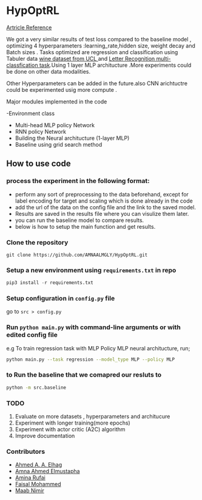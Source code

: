 # HypOptRL

[Artricle Reference](https://github.com/AMNAALMGLY/HypOptRL/blob/main/RL_project_report%20_final.pdf)

We got a very similar results of test loss compared to the baseline model , optimizing 4 hyperparameters :learning_rate,hidden size, weight decay and Batch sizes . Tasks optimized are regression and classification using Tabuler data  [wine dataset from UCL ](https://archive.ics.uci.edu/ml/machine-learning-databases/letter-recognition/letter-recognition.data) and [Letter Recognition multi-classfication task](https://archive.ics.uci.edu/ml/machine-learning-databases/wine-quality/winequality-red).Using 1 layer MLP architucture .More experiments could be done on other data modalities.

Other Hyperparameters can be added in the future.also CNN arichtuctre could be experimented usig more compute .

Major modules implemented in the code

-Environment class
- Multi-head MLP policy Network
- RNN policy Network
- Building the Neural architucture (1-layer MLP)
- Baseline using grid search method


## How to use code

### process  the experiment in the following format:

- perform any sort of preprocessing to the data  beforehand, except for label encoding for target and scaling which is done already in the code
- add the url of the data on the config file and the link to the saved model.
- Results are saved in the results file where you can visulize them later.
- you can run the baseline model to compare results.
- below is how to setup the main function and get results.


### Clone the repository

```git
git clone https://github.com/AMNAALMGLY/HypOptRL.git
```

### Setup a new environment using `requirements.txt` in repo

```python
pip3 install -r requirements.txt 
```

### Setup configuration in `config.py` file

go to `src > config.py`

### Run `python main.py` with command-line arguments or with edited config file

e.g To train regression task with MLP Policy MLP neural architucture, run;

```bash
python main.py --task regression --model_type MLP --policy MLP 
```

### to Run the baseline that we comapred our resluts to 
```bash
python -m src.baseline
```
### TODO

1. Evaluate on more datasets , hyperparameters and architucure
2. Experiment with longer training(more epochs)
3. Experiment with actor critic (A2C) algorithm
4. Improve documentation
### Contributors

- [Ahmed A. A. Elhag](https://github.com/Ahmed-A-A-Elhag)
- [Amna Ahmed Elmustapha](https://github.com/AMNAALMGLY)
- [Amina Rufai](https://github.com/Aminah92)
- [Faisal Mohammed](https://github.com/FaisalAhmed0)
- [Maab Nimir](https://github.com/Maab-Nimir)

